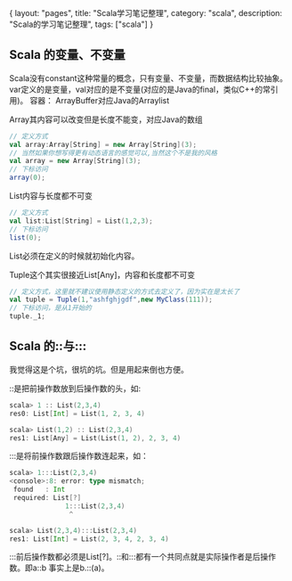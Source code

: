 {
layout: "pages",
title: "Scala学习笔记整理",
category: "scala",
description: "Scala的学习笔记整理",
tags: ["scala"]
}

Scala 的变量、不变量
---
Scala没有constant这种常量的概念，只有变量、不变量，而数据结构比较抽象。
var定义的是变量，val对应的是不变量(对应的是Java的final，类似C++的常引用)。
容器：
ArrayBuffer对应Java的Arraylist

Array其内容可以改变但是长度不能变，对应Java的数组
```scala
// 定义方式
val array:Array[String] = new Array[String](3);
// 当然如果你想写得更有动态语言的感觉可以,当然这个不是我的风格
val array = new Array[String](3);
// 下标访问
array(0);
```

List内容与长度都不可变
```scala
// 定义方式
val list:List[String] = List(1,2,3);
// 下标访问
list(0);
```
List必须在定义的时候就初始化内容。

Tuple这个其实很接近List[Any]，内容和长度都不可变
```scala
// 定义方式，这里就不建议使用静态定义的方式去定义了，因为实在是太长了
val tuple = Tuple(1,"ashfghjgdf",new MyClass(111));
// 下标访问，是从1开始的
tuple._1;
```



Scala 的::与:::
---
我觉得这是个坑，很坑的坑。但是用起来倒也方便。

::是把前操作数放到后操作数的头，如:
```scala
scala> 1 :: List(2,3,4)
res0: List[Int] = List(1, 2, 3, 4)

scala> List(1,2) :: List(2,3,4)
res1: List[Any] = List(List(1, 2), 2, 3, 4)
```

:::是将前操作数跟后操作数连起来，如：
```scala
scala> 1:::List(2,3,4)
<console>:8: error: type mismatch;
 found   : Int
 required: List[?]
              1:::List(2,3,4)
               ^

scala> List(2,3,4):::List(2,3,4)
res1: List[Int] = List(2, 3, 4, 2, 3, 4)
```
:::前后操作数都必须是List[?]。::和:::都有一个共同点就是实际操作者是后操作数。即a::b 事实上是b.::(a)。
